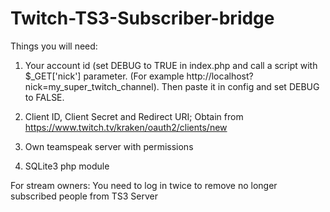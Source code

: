 # Twitch-TS3-Subscriber-bridge

Things you will need:

1) Your account id (set DEBUG to TRUE in index.php and call a script with $_GET['nick'] parameter. (For example http://localhost?nick=my_super_twitch_channel). Then paste it in config and set DEBUG to FALSE.

2) Client ID, Client Secret and Redirect URI; Obtain from https://www.twitch.tv/kraken/oauth2/clients/new

3) Own teamspeak server with permissions

4) SQLite3 php module

For stream owners: You need to log in twice to remove no longer subscribed people from TS3 Server
